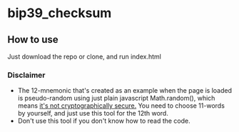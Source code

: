 # bip39_checksum

## How to use
Just download the repo or clone, and run index.html

### Disclaimer
- The 12-mnemonic that's created as an example when the page is loaded is pseudo-random using just plain javascript Math.random(), which means [it's not cryptographically secure.](https://developer.mozilla.org/en-US/docs/Web/JavaScript/Reference/Global_Objects/Math/random) You need to choose 11-words by yourself, and just use this tool for the 12th word.
- Don't use this tool if you don't know how to read the code.
